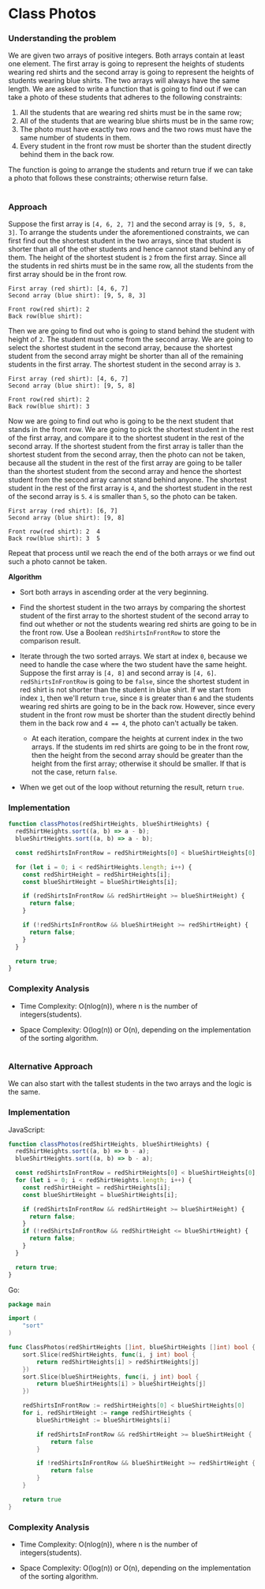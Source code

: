 # Class Photos

### Understanding the problem

We are given two arrays of positive integers. Both arrays contain at least one element. The first array is going to represent the heights of students wearing red shirts and the second array is going to represent the heights of students wearing blue shirts. The two arrays will always have the same length. We are asked to write a function that is going to find out if we can take a photo of these students that adheres to the following constraints:

1. All the students that are wearing red shirts must be in the same row;
2. All of the students that are wearing blue shirts must be in the same row;
3. The photo must have exactly two rows and the two rows must have the same number of students in them.
4. Every student in the front row must be shorter than the student directly behind them in the back row.

The function is going to arrange the students and return true if we can take a photo that follows these constraints; otherwise return false.

#

### Approach

Suppose the first array is `[4, 6, 2, 7]` and the second array is `[9, 5, 8, 3]`. To arrange the students under the aforementioned constraints, we can first find out the shortest student in the two arrays, since that student is shorter than all of the other students and hence cannot stand behind any of them. The height of the shortest student is `2` from the first array. Since all the students in red shirts must be in the same row, all the students from the first array should be in the front row.

```
First array (red shirt): [4, 6, 7]
Second array (blue shirt): [9, 5, 8, 3]

Front row(red shirt): 2
Back row(blue shirt):
```

Then we are going to find out who is going to stand behind the student with height of `2`. The student must come from the second array. We are going to select the shortest student in the second array, because the shortest student from the second array might be shorter than all of the remaining students in the first array. The shortest student in the second array is `3`.

```
First array (red shirt): [4, 6, 7]
Second array (blue shirt): [9, 5, 8]

Front row(red shirt): 2
Back row(blue shirt): 3
```

Now we are going to find out who is going to be the next student that stands in the front row. We are going to pick the shortest student in the rest of the first array, and compare it to the shortest student in the rest of the second array. If the shortest student from the first array is taller than the shortest student from the second array, then the photo can not be taken, because all the student in the rest of the first array are going to be taller than the shortest student from the second array and hence the shortest student from the second array cannot stand behind anyone. The shortest student in the rest of the first array is `4`, and the shortest student in the rest of the second array is `5`. `4` is smaller than `5`, so the photo can be taken.

```
First array (red shirt): [6, 7]
Second array (blue shirt): [9, 8]

Front row(red shirt): 2  4
Back row(blue shirt): 3  5
```

Repeat that process until we reach the end of the both arrays or we find out such a photo cannot be taken.

**Algorithm**

- Sort both arrays in ascending order at the very beginning.

- Find the shortest student in the two arrays by comparing the shortest student of the first array to the shortest student of the second array to find out whether or not the students wearing red shirts are going to be in the front row. Use a Boolean `redShirtsInFrontRow` to store the comparison result.

- Iterate through the two sorted arrays. We start at index `0`, because we need to handle the case where the two student have the same height. Suppose the first array is `[4, 8]` and second array is `[4, 6]`. `redShirtsInFrontRow` is going to be `false`, since the shortest student in red shirt is not shorter than the student in blue shirt. If we start from index `1`, then we'll return `true`, since `8` is greater than `6` and the students wearing red shirts are going to be in the back row. However, since every student in the front row must be shorter than the student directly behind them in the back row and `4 == 4`, the photo can't actually be taken.

  - At each iteration, compare the heights at current index in the two arrays. If the students im red shirts are going to be in the front row, then the height from the second array should be greater than the height from the first array; otherwise it should be smaller. If that is not the case, return `false`.

- When we get out of the loop without returning the result, return `true`.

### Implementation

```js
function classPhotos(redShirtHeights, blueShirtHeights) {
  redShirtHeights.sort((a, b) => a - b);
  blueShirtHeights.sort((a, b) => a - b);

  const redShirtsInFrontRow = redShirtHeights[0] < blueShirtHeights[0];

  for (let i = 0; i < redShirtHeights.length; i++) {
    const redShirtHeight = redShirtHeights[i];
    const blueShirtHeight = blueShirtHeights[i];

    if (redShirtsInFrontRow && redShirtHeight >= blueShirtHeight) {
      return false;
    }

    if (!redShirtsInFrontRow && blueShirtHeight >= redShirtHeight) {
      return false;
    }
  }

  return true;
}
```

### Complexity Analysis

- Time Complexity: O(nlog(n)), where n is the number of integers(students).

- Space Complexity: O(log(n)) or O(n), depending on the implementation of the sorting algorithm.

#

### Alternative Approach

We can also start with the tallest students in the two arrays and the logic is the same.

### Implementation

JavaScript:

```js
function classPhotos(redShirtHeights, blueShirtHeights) {
  redShirtHeights.sort((a, b) => b - a);
  blueShirtHeights.sort((a, b) => b - a);

  const redShirtsInFrontRow = redShirtHeights[0] < blueShirtHeights[0];
  for (let i = 0; i < redShirtHeights.length; i++) {
    const redShirtHeight = redShirtHeights[i];
    const blueShirtHeight = blueShirtHeights[i];

    if (redShirtsInFrontRow && redShirtHeight >= blueShirtHeight) {
      return false;
    }
    if (!redShirtsInFrontRow && redShirtHeight <= blueShirtHeight) {
      return false;
    }
  }

  return true;
}
```

Go:

```go
package main

import (
	"sort"
)

func ClassPhotos(redShirtHeights []int, blueShirtHeights []int) bool {
	sort.Slice(redShirtHeights, func(i, j int) bool {
		return redShirtHeights[i] > redShirtHeights[j]
	})
	sort.Slice(blueShirtHeights, func(i, j int) bool {
		return blueShirtHeights[i] > blueShirtHeights[j]
	})

	redShirtsInFrontRow := redShirtHeights[0] < blueShirtHeights[0]
	for i, redShirtHeight := range redShirtHeights {
		blueShirtHeight := blueShirtHeights[i]

		if redShirtsInFrontRow && redShirtHeight >= blueShirtHeight {
			return false
		}

		if !redShirtsInFrontRow && blueShirtHeight >= redShirtHeight {
			return false
		}
	}

	return true
}
```

### Complexity Analysis

- Time Complexity: O(nlog(n)), where n is the number of integers(students).

- Space Complexity: O(log(n)) or O(n), depending on the implementation of the sorting algorithm.
